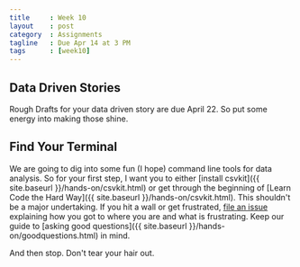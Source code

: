 ```yaml
---
title     : Week 10
layout    : post
category  : Assignments
tagline   : Due Apr 14 at 3 PM
tags      : [week10]
---
```


## Data Driven Stories
Rough Drafts for your data driven story are due April 22. So put some energy into making those shine. 

## Find Your Terminal
We are going to dig into some fun (I hope) command line tools for data analysis. So for your first step, I want you to either [install csvkit]({{ site.baseurl }}/hands-on/csvkit.html) or get through the beginning of [Learn Code the Hard Way]({{ site.baseurl }}/hands-on/csvkit.html). This shouldn't be a major undertaking. If you hit a wall or get frustrated, [file an issue](https://github.com/amandabee/CUNY-data-skills/issues) explaining how you got to where you are and what is frustrating.  Keep our guide to [asking good questions]({{ site.baseurl }}/hands-on/goodquestions.html) in mind. 

And then stop. Don't tear your hair out. 

